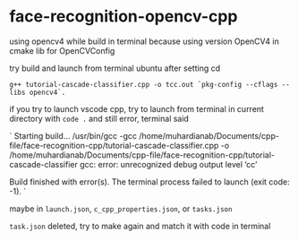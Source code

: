 # face-recognition-opencv-cpp

using opencv4 while build in terminal because using version OpenCV4 in cmake lib for OpenCVConfig

try build and launch from terminal ubuntu after setting cd

``g++ tutorial-cascade-classifier.cpp -o tcc.out `pkg-config --cflags --libs opencv4`.``

if you try to launch vscode cpp, try to launch from terminal in current directory with `code .`
and still error, terminal said

`
Starting build...
/usr/bin/gcc -gcc /home/muhardianab/Documents/cpp-file/face-recognition-cpp/tutorial-cascade-classifier.cpp -o /home/muhardianab/Documents/cpp-file/face-recognition-cpp/tutorial-cascade-classifier
gcc: error: unrecognized debug output level ‘cc’

Build finished with error(s).
The terminal process failed to launch (exit code: -1).
`

maybe in `launch.json`, `c_cpp_properties.json`, or `tasks.json`

`task.json` deleted, try to make again and match it with code in terminal
